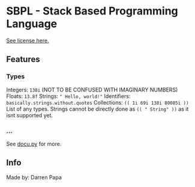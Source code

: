 # SBPL - Stack Based Programming Language

[See license here.](https://github.com/DarrenPapa/sbpl/LICENSE.txt)

## Features

### Types
Integers: `138i` (NOT TO BE CONFUSED WITH IMAGINARY NUMBERS)
Floats: `13.8f`
Strings: `" Hello, world!"`
Identifiers: `basically.strings.without.quotes`
Collections: `(( 1i 69i 138i 80085i ))` List of any types. Strings cannot be directly done as `(( " String" ))` as it isnt supported yet.

### ...
See [docu.py](https://github.com/DarrenPapa/sbpl/docu.py) for more.

## Info
Made by: Darren Papa
